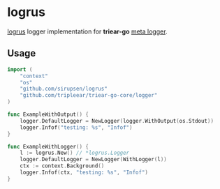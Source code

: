 # logrus

[logrus](https://github.com/sirupsen/logrus) logger implementation for __triear-go__ [meta logger](https://github.com/tripleear/triear-go-core/tree/master/logger).

## Usage

```go
import (
    "context"
	"os"
	"github.com/sirupsen/logrus"
	"github.com/tripleear/triear-go-core/logger"
)

func ExampleWithOutput() {
	logger.DefaultLogger = NewLogger(logger.WithOutput(os.Stdout))
	logger.Infof("testing: %s", "Infof")
}

func ExampleWithLogger() {
	l := logrus.New() // *logrus.Logger
	logger.DefaultLogger = NewLogger(WithLogger(l))
    ctx := context.Background()
	logger.Infof(ctx, "testing: %s", "Infof")
}
```

